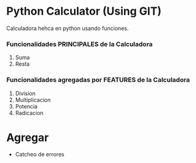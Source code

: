 # Python Calculator (Using GIT)

Calculadora hehca en python usando funciones.

### Funcionalidades PRINCIPALES de la Calculadora

1. Suma
2. Resta

### Funcionalidades agregadas por FEATURES de la Calculadora

1. Division
2. Multiplicacion
3. Potencia
4. Radicacion

# Agregar

- Catcheo de errores

